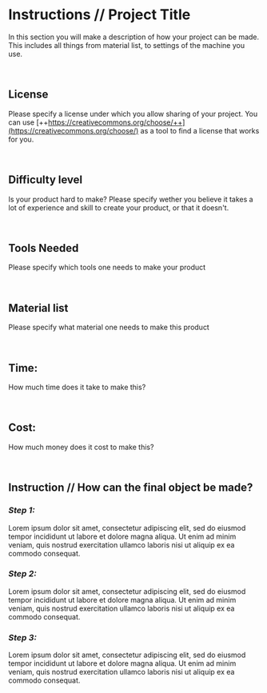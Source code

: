 # **Instructions // Project Title**

In this section you will make a description of how your project can be made. This includes all things from material list, to settings of the machine you use.

​

## License

Please specify a license under which you allow sharing of your project. You can use [++https://creativecommons.org/choose/++](https://creativecommons.org/choose/) as a tool to find a license that works for you.

​

## Difficulty level

Is your product hard to make? Please specify wether you believe it takes a lot of experience and skill to create your product, or that it doesn't.

​

## Tools Needed

Please specify which tools one needs to make your product

​

## Material list

Please specify what material one needs to make this product

​

## Time:

How much time does it take to make this?

​

## Cost:

How much money does it cost to make this?

​

## Instruction // How can the final object be made?

### _Step 1:_

Lorem ipsum dolor sit amet, consectetur adipiscing elit, sed do eiusmod tempor incididunt ut labore et dolore magna aliqua. Ut enim ad minim veniam, quis nostrud exercitation ullamco laboris nisi ut aliquip ex ea commodo consequat.

### _Step 2:_

Lorem ipsum dolor sit amet, consectetur adipiscing elit, sed do eiusmod tempor incididunt ut labore et dolore magna aliqua. Ut enim ad minim veniam, quis nostrud exercitation ullamco laboris nisi ut aliquip ex ea commodo consequat.

### _Step 3:_

Lorem ipsum dolor sit amet, consectetur adipiscing elit, sed do eiusmod tempor incididunt ut labore et dolore magna aliqua. Ut enim ad minim veniam, quis nostrud exercitation ullamco laboris nisi ut aliquip ex ea commodo consequat.

​

​
